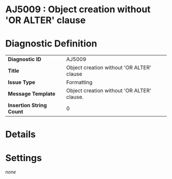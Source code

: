 # AJ5009 : Object creation without 'OR ALTER' clause

# Diagnostic Definition

<table>
  <tr>
    <td class="header"><b>Diagnostic ID</b></td>
    <td>AJ5009</td>
  </tr>
  <tr>
    <td class="header"><b>Title</b></td>
    <td>Object creation without 'OR ALTER' clause</td>
  </tr>
  <tr>
    <td class="header"><b>Issue Type</b></td>
    <td>Formatting</td>
  </tr>
  <tr>
    <td class="header"><b>Message Template</b></td>
    <td>Object creation without 'OR ALTER' clause.</td>
  </tr>
  <tr>
    <td class="header"><b>Insertion String Count</b></td>
    <td>0</td>
  </tr>
</table>

# Details



# Settings

*none*

